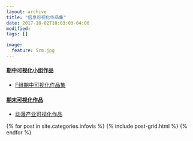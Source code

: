 ```yaml
---
layout: archive
title: "信息可视化作品集"
date: 2017-10-02T10:03:03-04:00
modified:
tags: []

image: 
  feature: 5cm.jpg
---
```

 
#### [期中可视化小组作品](https://niniupiwofu.github.io/infovis/tableau/tab.html)
* [F组期中可视化作品集](https://niniupiwofu.github.io/infovis/tableau/tab.html)
 
 
#### [期末可视化作品](https://public.tableau.com/views/_18078/sheet3?:embed=y&:display_count=yes&publish=yes)
* [动漫产业可视化作品](https://public.tableau.com/views/_18078/sheet3?:embed=y&:display_count=yes&publish=yes)

 
<div class="tiles">
{% for post in site.categories.infovis %}
{% include post-grid.html %}
{% endfor %}
</div><!-- /.tiles 把所有categories 有 infovis 的列出来-->